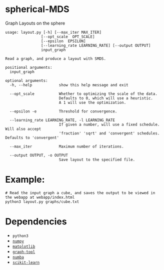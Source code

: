 # spherical-MDS

Graph Layouts on the sphere

```
usage: layout.py [-h] [--max_iter MAX_ITER]
                [--opt_scale  OPT_SCALE]
                [--epsilon  EPSILON]
                [--learning_rate LEARNING_RATE] [--output OUTPUT]
                input_graph

Read a graph, and produce a layout with SMDS.

positional arguments:
  input_graph

optional arguments:
  -h, --help            show this help message and exit

  --opt_scale           Whether to optimizing the scale of the data.
                        Defaults to 0, which will use a heuristic.
                        A 1 will use the optimization.

  --epsilon -e          Threshold for convergence.

  --learning_rate LEARNING_RATE, -l LEARNING_RATE
                        If given a number, will use a fixed schedule. Will also accept
                        'fraction' 'sqrt' and 'convergent' schedules. Defaults to 'convergent'

  --max_iter            Maximum number of iterations.

  --output OUTPUT, -o OUTPUT
                        Save layout to the specified file.
```

# Example:
```
# Read the input graph a cube, and saves the output to be viewed in the webapp at webapp/index.html
python3 layout.py graphs/cube.txt

```

# Dependencies

* `python3`
* [`numpy`](http://www.numpy.org/)
* [`matplotlib`](https://matplotlib.org/)
* [`graph-tool`](https://graph-tool.skewed.de/)
* [`numba`](http://deeplearning.net/software/theano/)
* [`scikit-learn`](http://scikit-learn.org/stable/)
